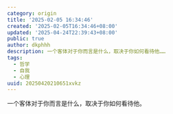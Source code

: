 ```yaml
---
category: origin
title: '2025-02-05 16:34:46'
created: '2025-02-05T16:34:46+08:00'
updated: '2025-04-24T22:39:43+08:00'
public: true
author: dkphhh
description: 一个客体对于你而言是什么，取决于你如何看待他……
tags:
  - 哲学
  - 自我
  - 心理
uuid: 20250420210651xvkz
---
```


一个客体对于你而言是什么，取决于你如何看待他。
